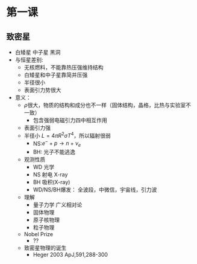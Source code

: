 # 第一课

## 致密星

* 白矮星 中子星 黑洞  
* 与恒星差别:  
  + 无核燃料，不能靠热压强维持结构  
  + 白矮星和中子星靠简并压强  
  + 半径很小  
  + 表面引力势很大  
* 意义：  
   + $\rho$很大，物质的结构和成分也不一样（固体结构，晶格，比热与实验室不一致） 
     - 包含强弱电磁引力四中相互作用  
   + 表面引力强  
   + 半径小 $L=4\pi R^2\sigma T^4$，所以辐射很弱  
     - NS:$e^{-}+p\rightarrow n +\nu_e$  
     - BH: 光子不能逃逸  
   + 观测性质  
     - WD 光学  
     - NS 射电 X-ray
     - BH 吸积(X-ray) 
     - WD/NS/BH爆发： 全波段，中微信，宇宙线，引力波
  + 理解
    - 量子力学 广义相对论
    - 固体物理
    - 原子核物理
    - 粒子物理
  + Nobel Prize
    - ?? 
  + 致密星物理的诞生
    - Heger 2003 ApJ,591,288-300